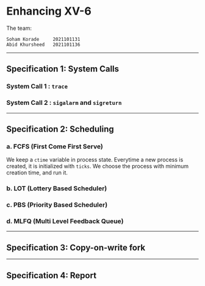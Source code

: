 # Enhancing XV-6
The team:
```
Soham Korade     2021101131
Abid Khursheed   2021101136
```
___
## Specification 1: System Calls


### System Call 1 : `trace`

### System Call 2 : `sigalarm` and `sigreturn`

___
## Specification 2: Scheduling

### a. FCFS (First Come First Serve)
We keep a `ctime` variable in process state. Everytime a new process is created, it is initialized with `ticks`. We choose the process with minimum creation time, and run it.

### b. LOT (Lottery Based Scheduler)

### c. PBS (Priority Based Scheduler)

### d. MLFQ (Multi Level Feedback Queue)

___
## Specification 3: Copy-on-write fork
___
## Specification 4: Report